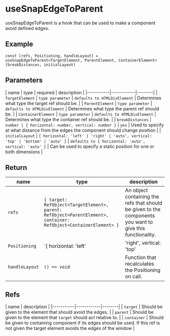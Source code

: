# useSnapEdgeToParent

useSnapEdgeToParent is a hook that can be used to make a component avoid defined edges.

## Example

 `const [refs, Positioning, handleLayout] = useSnapEdgeToParent<TargetElement, ParentElement, ContainerElement>(breakDistances, initialLayout)`

## Parameters

  | name | type | required | description |
  |-----------|------------|--------|
  | `TargetElement` | `type parameter` | `defaults to HTMLDivElement` | Determines what type the target ref should be.  | 
  | `ParentElement` | `type parameter` | `defaults to HTMLDivElement` | Determines what type the parent ref should be.  |
  | `ContainerElement` | `type parameter` | `defaults to HTMLDivElement` | Determines what type the container ref should be.  |
  | `breakDistances` | `number | { horizontal: number, vertical: number }` | `yes` | Used to specify at what distance from the edges the component should change position  |
  | `initialLayout` | `{ horizontal: 'left' | 'right' | 'auto', vertical: 'top' | 'bottom' | 'auto' }` | `defaults to { horizontal: 'auto', vertical: 'auto' }` | Can be used to specify a static position for one or both dimensions |


## Return
  
  | name | type  | description |
  |-----------|------------|--------|
  | `refs` | `{ target: RefObject<TargetElement>, parent: RefObject<ParentElement>, container: RefObject<ContainerElement> }` | An object containing the refs that should be given to the components you want to give this functionality. | 
  | `Positioning` | `{ horizontal: 'left' | 'right', vertical: 'top' | 'bottom' }` | The resulting Positioning after calculation.  |
  | `handleLayout` | `() => void` | Function that recalculates the Positioning on call.  |


## Refs

  | name | description |
  |-----------|------------|--------|
  | `target` | Should be given to the element that should avoid the edges. | 
  | `parent` | Should be given to the element that `target` should act relative to.  |
  | `container` | Should be given to containing component if its edges should be used. If this ref is not given the target element avoids the edges of the window  |